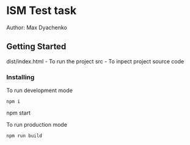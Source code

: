 # ISM Test task

Author: Max Dyachenko

## Getting Started

dist/index.html - To run the project
src - To inpect project source code

### Installing

To run development mode

```
npm i
```

npm start

To run production mode
```
npm run build
